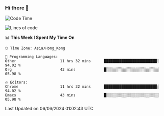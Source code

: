 ### Hi there 👋

<!--
**nicehiro/nicehiro** is a ✨ _special_ ✨ repository because its `README.md` (this file) appears on your GitHub profile.

Here are some ideas to get you started:

- 🔭 I’m currently working on ...
- 🌱 I’m currently learning ...
- 👯 I’m looking to collaborate on ...
- 🤔 I’m looking for help with ...
- 💬 Ask me about ...
- 📫 How to reach me: ...
- 😄 Pronouns: ...
- ⚡ Fun fact: ...
-->

<!--START_SECTION:waka-->
![Code Time](http://img.shields.io/badge/Code%20Time-342%20hrs%2041%20mins-blue)

![Lines of code](https://img.shields.io/badge/From%20Hello%20World%20I%27ve%20Written-2.7%20million%20lines%20of%20code-blue)

📊 **This Week I Spent My Time On** 

```text
🕑︎ Time Zone: Asia/Hong_Kong

💬 Programming Languages: 
Other                    11 hrs 32 mins      ████████████████████████░   94.02 % 
Org                      43 mins             █░░░░░░░░░░░░░░░░░░░░░░░░   05.98 % 

🔥 Editors: 
Chrome                   11 hrs 32 mins      ████████████████████████░   94.02 % 
Emacs                    43 mins             █░░░░░░░░░░░░░░░░░░░░░░░░   05.98 % 
```


 Last Updated on 06/06/2024 01:02:43 UTC
<!--END_SECTION:waka-->
